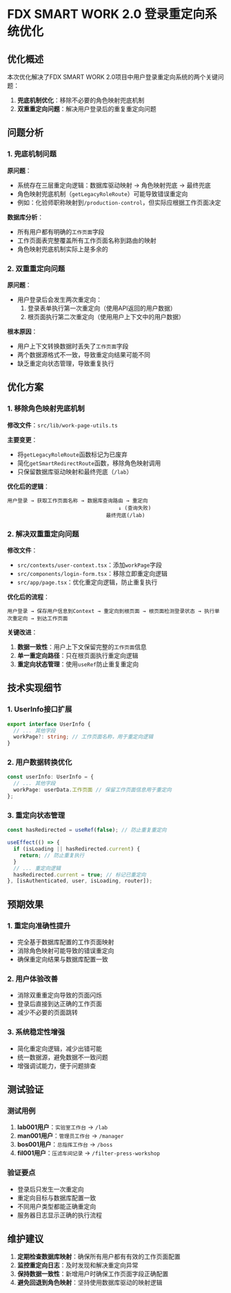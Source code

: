# FDX SMART WORK 2.0 登录重定向系统优化

## 优化概述

本次优化解决了FDX SMART WORK 2.0项目中用户登录重定向系统的两个关键问题：
1. **兜底机制优化**：移除不必要的角色映射兜底机制
2. **双重重定向问题**：解决用户登录后的重复重定向问题

## 问题分析

### 1. 兜底机制问题

**原问题**：
- 系统存在三层重定向逻辑：数据库驱动映射 → 角色映射兜底 → 最终兜底
- 角色映射兜底机制（`getLegacyRoleRoute`）可能导致错误重定向
- 例如：化验师职称映射到`/production-control`，但实际应根据工作页面决定

**数据库分析**：
- 所有用户都有明确的`工作页面`字段
- 工作页面表完整覆盖所有工作页面名称到路由的映射
- 角色映射兜底机制实际上是多余的

### 2. 双重重定向问题

**原问题**：
- 用户登录后会发生两次重定向：
  1. 登录表单执行第一次重定向（使用API返回的用户数据）
  2. 根页面执行第二次重定向（使用用户上下文中的用户数据）

**根本原因**：
- 用户上下文转换数据时丢失了`工作页面`字段
- 两个数据源格式不一致，导致重定向结果可能不同
- 缺乏重定向状态管理，导致重复执行

## 优化方案

### 1. 移除角色映射兜底机制

**修改文件**：`src/lib/work-page-utils.ts`

**主要变更**：
- 将`getLegacyRoleRoute`函数标记为已废弃
- 简化`getSmartRedirectRoute`函数，移除角色映射调用
- 只保留数据库驱动映射和最终兜底（`/lab`）

**优化后的逻辑**：
```
用户登录 → 获取工作页面名称 → 数据库查询路由 → 重定向
                                    ↓ (查询失败)
                                最终兜底(/lab)
```

### 2. 解决双重重定向问题

**修改文件**：
- `src/contexts/user-context.tsx`：添加`workPage`字段
- `src/components/login-form.tsx`：移除立即重定向逻辑
- `src/app/page.tsx`：优化重定向逻辑，防止重复执行

**优化后的流程**：
```
用户登录 → 保存用户信息到Context → 重定向到根页面 → 根页面检测登录状态 → 执行单次重定向 → 到达工作页面
```

**关键改进**：
1. **数据一致性**：用户上下文保留完整的`工作页面`信息
2. **单一重定向路径**：只在根页面执行重定向逻辑
3. **重定向状态管理**：使用`useRef`防止重复重定向

## 技术实现细节

### 1. UserInfo接口扩展

```typescript
export interface UserInfo {
  // ... 其他字段
  workPage?: string; // 工作页面名称，用于重定向逻辑
}
```

### 2. 用户数据转换优化

```typescript
const userInfo: UserInfo = {
  // ... 其他字段
  workPage: userData.工作页面 // 保留工作页面信息用于重定向
};
```

### 3. 重定向状态管理

```typescript
const hasRedirected = useRef(false); // 防止重复重定向

useEffect(() => {
  if (isLoading || hasRedirected.current) {
    return; // 防止重复执行
  }
  // ... 重定向逻辑
  hasRedirected.current = true; // 标记已重定向
}, [isAuthenticated, user, isLoading, router]);
```

## 预期效果

### 1. 重定向准确性提升
- 完全基于数据库配置的工作页面映射
- 消除角色映射可能导致的错误重定向
- 确保重定向结果与数据库配置一致

### 2. 用户体验改善
- 消除双重重定向导致的页面闪烁
- 登录后直接到达正确的工作页面
- 减少不必要的页面跳转

### 3. 系统稳定性增强
- 简化重定向逻辑，减少出错可能
- 统一数据源，避免数据不一致问题
- 增强调试能力，便于问题排查

## 测试验证

### 测试用例
1. **lab001用户**：`实验室工作台` → `/lab`
2. **man001用户**：`管理员工作台` → `/manager`
3. **bos001用户**：`总指挥工作台` → `/boss`
4. **fil001用户**：`压滤车间记录` → `/filter-press-workshop`

### 验证要点
- 登录后只发生一次重定向
- 重定向目标与数据库配置一致
- 不同用户类型都能正确重定向
- 服务器日志显示正确的执行流程

## 维护建议

1. **定期检查数据库映射**：确保所有用户都有有效的工作页面配置
2. **监控重定向日志**：及时发现和解决重定向异常
3. **保持数据一致性**：新增用户时确保工作页面字段正确配置
4. **避免回退到角色映射**：坚持使用数据库驱动的映射逻辑
